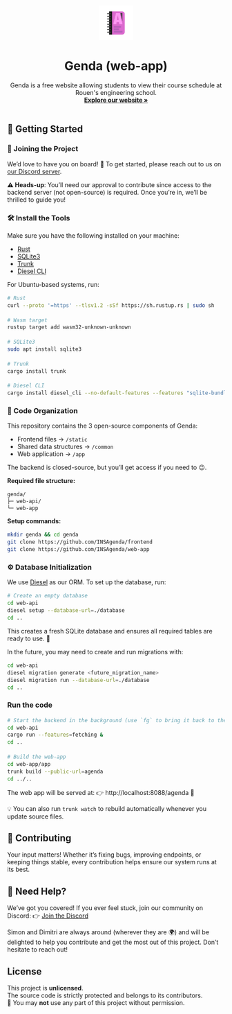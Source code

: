<div align="center">
    <a href="https://genda.dera.page/">
        <img src="./static/assets/logo/logo.svg" alt="genda's logo" width="80" height="80">
    </a>
    <h1 align="center">Genda (web-app)</h1>
    <p align="center">
        Genda is a free website allowing students to view their course schedule at Rouen's engineering school.<br/>
        <a href="https://genda.dera.page/"><b>Explore our website »</b></a><br/><br/>
    </p>
</div>

## 🌱 Getting Started

### 🤝 Joining the Project

We’d love to have you on board! 💜
To get started, please reach out to us on [our Discord server](https://discord.gg/TpdbUyfcbJ).

**⚠️ Heads-up**: You’ll need our approval to contribute since access to the backend server (not open-source) is required. Once you’re in, we’ll be thrilled to guide you!

### 🛠 Install the Tools

Make sure you have the following installed on your machine:
- [Rust](https://www.rust-lang.org/)
- [SQLite3](https://www.sqlite.org/index.html)
- [Trunk](https://trunkrs.dev/)
- [Diesel CLI](https://diesel.rs/guides/getting-started)

For Ubuntu-based systems, run:

```bash
# Rust
curl --proto '=https' --tlsv1.2 -sSf https://sh.rustup.rs | sudo sh 

# Wasm target
rustup target add wasm32-unknown-unknown

# SQLite3
sudo apt install sqlite3

# Trunk
cargo install trunk

# Diesel CLI
cargo install diesel_cli --no-default-features --features "sqlite-bundled"
```

### 📂 Code Organization

This repository contains the 3 open-source components of Genda:
- Frontend files → `/static`
- Shared data structures → `/common`
- Web application → `/app`

The backend is closed-source, but you’ll get access if you need to 😉.

**Required file structure:**

```text
genda/
├─ web-api/
└─ web-app
```

**Setup commands:**

```bash
mkdir genda && cd genda
git clone https://github.com/INSAgenda/frontend
git clone https://github.com/INSAgenda/web-app
```

### ⚙️ Database Initialization

We use [Diesel](https://diesel.rs/) as our ORM. To set up the database, run:

```bash
# Create an empty database
cd web-api
diesel setup --database-url=./database
cd ..
```

This creates a fresh SQLite database and ensures all required tables are ready to use. 🎉

In the future, you may need to create and run migrations with:

```bash
cd web-api
diesel migration generate <future_migration_name>
diesel migration run --database-url=./database
cd ..
```

### Run the code

```bash
# Start the backend in the background (use `fg` to bring it back to the foreground)
cd web-api
cargo run --features=fetching &
cd ..

# Build the web-app
cd web-app/app
trunk build --public-url=agenda
cd ../..
```

The web app will be served at:
👉 http://localhost:8088/agenda 🎉

💡 You can also run `trunk watch` to rebuild automatically whenever you update source files.

## 🙌 Contributing

Your input matters! Whether it’s fixing bugs, improving endpoints, or keeping things stable, every contribution helps ensure our system runs at its best.

## 💬 Need Help?

We’ve got you covered! If you ever feel stuck, join our community on Discord:
👉 [Join the Discord](https://discord.gg/TpdbUyfcbJ)

Simon and Dimitri are always around (wherever they are 🌍) and will be delighted to help you contribute and get the most out of this project. Don’t hesitate to reach out!

## License

This project is **unlicensed**.  
The source code is strictly protected and belongs to its contributors.  
🚫 You may **not** use any part of this project without permission.
